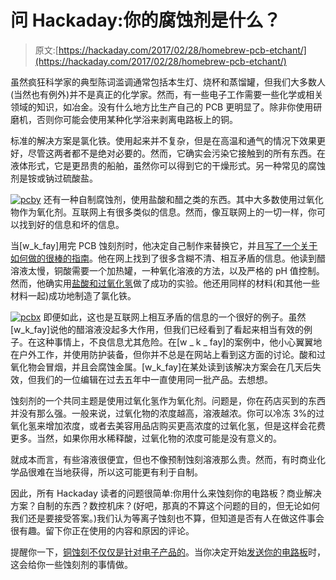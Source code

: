 # 问 Hackaday:你的腐蚀剂是什么？

> 原文:[https://hackaday.com/2017/02/28/homebrew-pcb-etchant/](https://hackaday.com/2017/02/28/homebrew-pcb-etchant/)

虽然疯狂科学家的典型陈词滥调通常包括本生灯、烧杯和蒸馏罐，但我们大多数人(当然也有例外)并不是真正的化学家。然而，有一些电子工作需要一些化学或相关领域的知识，如冶金。没有什么地方比生产自己的 PCB 更明显了。除非你使用研磨机，否则你可能会使用某种化学浴来剥离电路板上的铜。

标准的解决方案是氯化铁。使用起来并不复杂，但是在高温和通气的情况下效果更好，尽管这两者都不是绝对必要的。然而，它确实会污染它接触到的所有东西。在液体形式，它是更昂贵的船舶，虽然你可以得到它的干燥形式。另一种常见的腐蚀剂是铵或钠过硫酸盐。

[![pcby](../Images/b2a4961ebab34bda5aadfd7921411e8d.png)](https://hackaday.com/wp-content/uploads/2017/02/pcby.png) 还有一种自制腐蚀剂，使用盐酸和醋之类的东西。其中大多数使用过氧化物作为氧化剂。互联网上有很多类似的信息。然而，像互联网上的一切一样，你可以找到好的信息和坏的信息。

当[w_k_fay]用完 PCB 蚀刻剂时，他决定自己制作来替换它，并且[写了一个关于如何做的很棒的指南](https://hackaday.io/project/19898-make-your-own-pcb-etchant)。他在网上找到了很多含糊不清、相互矛盾的信息。他读到醋溶液太慢，铜酸需要一个加热罐，一种氧化溶液的方法，以及严格的 pH 值控制。然而，他确实用[盐酸和过氧化氢](https://hackaday.io/post/53430)做了成功的实验。他还用同样的材料(和其他一些材料一起)成功地制造了氯化铁。

[![pcbx](../Images/f8c4a39b5e0fd12c67d981958e7327b2.png)](https://hackaday.com/wp-content/uploads/2017/02/pcbx.png) 即便如此，这也是互联网上相互矛盾的信息的一个很好的例子。虽然[w_k_fay]说他的醋溶液没起多大作用，但我们已经看到了看起来相当有效的例子。在这种事情上，不良信息尤其危险。在[w _ k _ fay]的案例中，他小心翼翼地在户外工作，并使用防护装备，但你并不总是在网站上看到这方面的讨论。酸和过氧化物会冒烟，并且会腐蚀金属。[w_k_fay]在某处读到该解决方案会在几天后失效，但我们的一位编辑在过去五年中一直使用同一批产品。去想想。

蚀刻剂的一个共同主题是使用过氧化氢作为氧化剂。问题是，你在药店买到的东西并没有那么强。一般来说，过氧化物的浓度越高，溶液越浓。你可以冷冻 3%的过氧化氢来增加浓度，或者去美容用品店购买更高浓度的过氧化氢，但是这样会花费更多。当然，如果你用水稀释酸，过氧化物的浓度可能是没有意义的。

就成本而言，有些溶液很便宜，但也不像预制蚀刻溶液那么贵。然而，有时商业化学品很难在当地获得，所以这可能更有利于自制。

因此，所有 Hackaday 读者的问题很简单:你用什么来蚀刻你的电路板？商业解决方案？自制的东西？数控机床？(好吧，那真的不算这个问题的目的，但无论如何我们还是要接受答案。)我们认为等离子蚀刻也不算，但知道是否有人在做这件事会很有趣。留下你正在使用的内容和原因的评论。

提醒你一下，[铜蚀刻不仅仅是针对电子产品的](https://hackaday.com/2014/01/13/copper-etching-not-just-for-pcbs/)。当你决定开始[发送你的电路板](https://hackaday.com/2015/09/21/why-are-you-still-making-pcbs/)时，这会给你一些蚀刻剂的事情做。